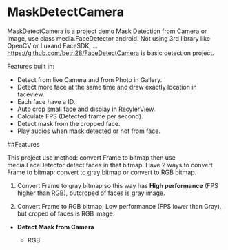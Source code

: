 MaskDetectCamera
=====================

MaskDetectCamera is a project demo Mask Detection from Camera or Image, use class media.FaceDetector android. Not using 3rd library like OpenCV or Luxand FaceSDK, ...
https://github.com/betri28/FaceDetectCamera is basic detection project.

Features built in:
  - Detect from live Camera and from Photo in Gallery.
  - Detect more face at the same time and draw exactly location in faceview.
  - Each face have a ID.
  - Auto crop small face and display in RecylerView.
  - Calculate FPS (Detected frame per second).
  - Detect mask from the cropped face.
  - Play audios when mask detected or not from face.

##Features

This project use method: convert Frame to bitmap then use media.FaceDetector detect faces in that bitmap. Have 2 ways to convert Frame to bitmap: convert to gray bitmap or convert to RGB bitmap.

  1. Convert Frame to gray bitmap so this way has **High performance** (FPS higher than RGB), butcroped of faces is gray image.
  
  2. Convert Frame to RGB bitmap, Low performance (FPS lower than Gray), but croped of faces is RGB image.



- **Detect Mask from Camera**

  - RGB
    


